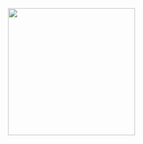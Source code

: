 <p align="center">
  <img align widht="250" height="250" src="https://ibb.co/SmqWbh3" />
</p>
<!---
phhai97/phhai97 is a ✨ special ✨ repository because its `README.md` (this file) appears on your GitHub profile.
You can click the Preview link to take a look at your changes.
--->

